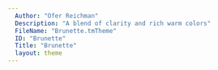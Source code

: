 ```yaml
---
  Author: "Ofer Reichman"
  Description: "A blend of clarity and rich warm colors"
  FileName: "Brunette.tmTheme"
  ID: "Brunette"
  Title: "Brunette"
  layout: theme
---
```

  